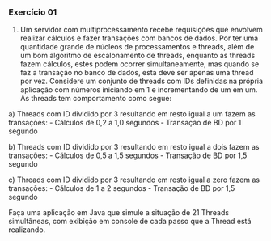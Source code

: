 ### Exercício 01
1) Um servidor com multiprocessamento recebe requisições que envolvem realizar cálculos e fazer transações com bancos de dados. Por ter uma quantidade grande de núcleos de processamentos  e  threads,  além  de  um  bom  algoritmo  de  escalonamento  de  threads,  enquanto as  threads  fazem  cálculos,  estes  podem  ocorrer  simultaneamente,  mas  quando se faz a transação no banco de dados, esta deve ser apenas uma thread por vez.  Considere  um  conjunto  de  threads  com  IDs  definidas  na  própria  aplicação  com  números iniciando em 1 e incrementando de um em um. As threads tem comportamento como segue:

a) Threads com ID dividido por 3 resultando em resto igual a um fazem as transações:
    - Cálculos de 0,2 a 1,0 segundos
    - Transação de BD por 1 segundo
    
b) Threads com ID dividido por 3 resultando em resto igual a dois fazem as transações:
    - Cálculos de 0,5 a 1,5 segundos
    - Transação de BD por 1,5 segundo
    
c) Threads com ID dividido por 3 resultando em resto igual a zero fazem as transações:
    - Cálculos de 1 a 2 segundos
    - Transação de BD por 1,5 segundo

Faça  uma  aplicação  em  Java  que  simule  a  situação  de  21  Threads  simultâneas,  com  exibição em console de cada passo que a Thread está realizando.